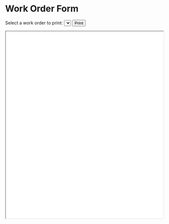 # Work Order Form

Select a work order to print:
<select id="workorder-dropdown"></select>
<button id="print-report" type="button">Print</button>


<iframe id="report"></iframe>

<style>
iframe {
  background-color: white;
  width:100%;
  height:600px;
}

</style>


<script>

poc2go.printframe = () => {document.getElementById("iframe").contentWindow.print();}

poc2go.fetch.json(`${poc2go.config.lca.db}/list/workorder`)
.then(data => {
  let options = ['<option value="none">Select work order</option>'];
  for (const item of data) {
    options.push(`<option value="${item._id}">${item.name}</option>`);
  }
  const select = document.getElementById('workorder-dropdown');
  select.innerHTML = options.join('\n');
})

poc2go.dom['print-report'].addEventListener("click", () => {
  poc2go.dom['report'].contentWindow.print();  
}, false);

var woData;
const injectData = () => {
  
}

poc2go.dom['workorder-dropdown'].addEventListener("change", (evt) => {
  if (evt.target.value === 'none') return;
  poc2go.fetch.json(`${poc2go.config.lca.db}/json/workorder/${evt.target.value}`)
  .then((data) => {
    woData = data[0];
    getReport('svg/plain_LCA_WO_Form_rev_2.html')
  })
}, false);

const getBlobUrl = (code, type) => {
  const blob = new Blob([code], { type })
  return URL.createObjectURL(blob)
}

//console.log(getBlobURL('<p>My webpage</p>', 'text/html'))

const getDataFields = () => {
  let company = woData.company[0];
  let aircraft = woData.aircrafts[0];
  let engine = aircraft.engines[0];
  return {
  'workorder_no': woData.workorder_no,
  'start_date': woData.start_date,
  'preliminary_inspection': woData.preliminary_inspection,
  'hidden_damage_inspection': woData.hidden_damage_inspection,
  'in_progress_inspection': woData.in_progress_inspection,
  'aircraft-name': aircraft.name,
  'aircraft-serial_no': aircraft.serial_no,
  'aircraft-make_model': aircraft.make + '/' + aircraft.model,
  'engine-make_model': engine.make + '/' + engine.model,
  'engine-serial_no': engine.serial_no,
  'engine-time_total_overhaul': engine.time_in_service + '/' + engine.time_since_overhaul,
  'company-name': company.name,
  'company-phone': company.phone,
  'company-email': company.email,
  'company-address': company.address,
  'company-city_state': company.city + ', ' + company.state,
  'company-zip': company.zip,
  'completed_date': woData.completed_date,
//  'work_requested_box': woData.work_requested,
//  'work_discrepancy_box': woData.inspection_discrepancies,
  'aircraft-total_time': aircraft.time_in_service
  }

};

const getReport = async (filepath) => {
  let report = await poc2go.fetch.text(filepath);
  let blobUrl = getBlobUrl(report, 'text/html');
  const iframe = poc2go.dom['report'];
  iframe.onload = () => {
    var doc = iframe.contentDocument || iframe.contentWindow.document;
    doc.getElementById('work_requested_box').innerHTML = woData.work_requested;
    doc.getElementById('work_discrepancy_box').innerHTML = woData.inspection_discrepancies;
    let blankout = doc.getElementById('work_discrepancy').querySelectorAll('tspan');
    for (const span of blankout) { span.innerHTML = '' }
    var jdoc = getDataFields();
    for (const fld in jdoc) {
      let rptfld = doc.querySelector(`#${fld} tspan`);
      if (rptfld) rptfld.innerHTML = jdoc[fld];
    }
  };
  iframe.src = blobUrl;  
};

</script>
